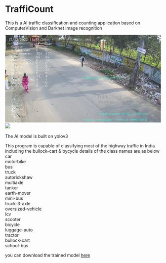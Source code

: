 # TraffiCount
This is a AI traffic classification and counting application based on ComputerVision and Darknet Image recognition

<img src='prabhanvi\sample_final_output.jpg'></img>
<br>
<img src='example/20221217191953a_output.gif'></img>

The AI model is built on yolov3

This program is capable of classifying most of the highway traffic in India including the bullock-cart & bycycle
details of the class names are as below
<br>car
<br>motorbike
<br>bus
<br>truck
<br>autorickshaw
<br>multiaxle
<br>tanker
<br>earth-mover
<br>mini-bus
<br>truck-3-axle
<br>oversized-vehicle
<br>lcv
<br>scooter
<br>bicycle
<br>luggage-auto
<br>tractor
<br>bullock-cart
<br>school-bus

you can download the trained model <a href= https://sharedby.blomp.com/1NTsih>here</a>
